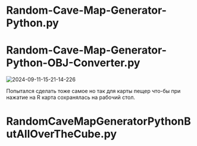 # Random-Cave-Map-Generator-Python.py

# Random-Cave-Map-Generator-Python-OBJ-Converter.py
![2024-09-11-15-21-14-226](https://github.com/user-attachments/assets/ff44ef8d-c293-43e9-b1ef-7ef83981904e)

Попытался сделать тоже самое но так для карты пещер что-бы при нажатие на R карта сохранялась на рабочий стол.

# RandomCaveMapGeneratorPythonButAllOverTheCube.py
